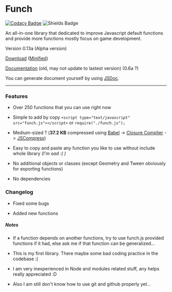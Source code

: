 # Funch
[![Codacy Badge](https://api.codacy.com/project/badge/Grade/426b8adb46464fcfb618dc22d4c7d73d)](https://www.codacy.com/app/Trung0246/Funch?utm_source=github.com&amp;utm_medium=referral&amp;utm_content=Trung0246/Funch&amp;utm_campaign=Badge_Grade)
![Shields Badge](https://img.shields.io/badge/license-MIT-blue.svg)

An all-in-one library that dedicated to improve Javascript default functions and provide more functions mostly focus on game development.

Version 0.13a (Alpha version)

[Download](https://cdn.rawgit.com/Trung0246/Funch/8b8ecca5/src/funch.js) ([Minified](https://cdn.rawgit.com/Trung0246/Funch/8b8ecca5/src/funch.min.js))

[Documentation](https://cdn.rawgit.com/Trung0246/Funch/6ac5420e/docs/index.html) (old, may not update to lastest version) (0.6a ?)

You can generate document yourself by using [JSDoc](http://usejsdoc.org/).

---

### Features
- Over 250 functions that you can use right now

- Simple to add by copy `<script type="text/javascript" src="funch.js"></script>` or `require("./funch.js");`

- Medium-sized ? (**37.2 KB** compressed using [Babel](https://babeljs.io) -> [Closure Complier](https://closure-compiler.appspot.com/home) -> [JSCompress](https://jscompress.com/))

- Easy to copy and paste any function you like to use without include whole library *(I'm sad :( )*

- No additional objects or classes (except Geometry and Tween obviously for exporting functions)

- No dependencies

### Changelog

- Fixed some bugs

- Added new functions

##### Notes
    
  - If a function depends on another functions, try to use funch.js provided functions if it had, else ask me if that function can be generalized...
    
  - This is my first library. There maybe some bad coding practice in the codebase :(
  
  - I am very inexperienced in Node and modules related stuff, any helps really appreciated :D
  
  - Also I am still don't know how to use git and github properly yet...
